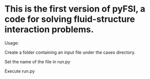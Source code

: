 # This is the first version of pyFSI, a code for solving fluid-structure interaction problems.

Usage:

Create a folder containing an input file under the cases directory.

Set the name of the file in run.py

Execute run.py

